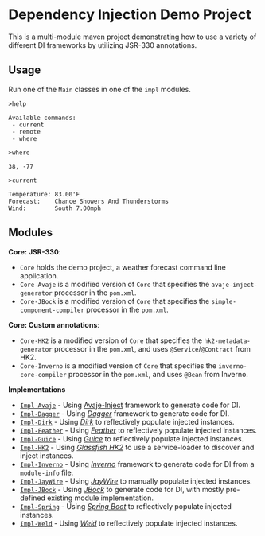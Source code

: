 # Dependency Injection Demo Project

This is a multi-module maven project demonstrating how to use a variety of different DI frameworks by utilizing JSR-330 annotations.

## Usage

Run one of the `Main` classes in one of the `impl` modules.

```
>help

Available commands:
 - current
 - remote
 - where

>where

38, -77

>current

Temperature: 83.00'F
Forecast:    Chance Showers And Thunderstorms
Wind:        South 7.00mph
```

## Modules

**Core: JSR-330**:

- `Core` holds the demo project, a weather forecast command line application.
- `Core-Avaje` is a modified version of `Core` that specifies the `avaje-inject-generator` processor in the `pom.xml`.
- `Core-JBock` is a modified version of `Core` that specifies the `simple-component-compiler` processor in the `pom.xml`.

**Core: Custom annotations**:

- `Core-HK2` is a modified version of `Core` that specifies the `hk2-metadata-generator` processor in the `pom.xml`, and uses `@Service`/`@Contract` from HK2.
- `Core-Inverno` is a modified version of `Core` that specifies the `inverno-core-compiler` processor in the `pom.xml`, and uses `@Bean` from Inverno.

**Implementations**

- [`Impl-Avaje`](impl-avaje) - Using [Avaje-Inject](https://github.com/avaje/avaje-inject) framework to generate code for DI.
- [`Impl-Dagger`](impl-dagger) - Using _[Dagger](https://github.com/google/dagger)_ framework to generate code for DI.
- [`Impl-Dirk`](impl-dirk) - Using _[Dirk](https://github.com/hjohn/Dirk)_ to reflectively populate injected instances.
- [`Impl-Feather`](impl-feather) - Using _[Feather](https://github.com/zsoltherpai/feather)_ to reflectively populate injected instances.
- [`Impl-Guice`](impl-guice) - Using _[Guice](https://github.com/google/guice)_ to reflectively populate injected instances.
- [`Impl-HK2`](impl-hk2) - Using _[Glassfish HK2](https://github.com/eclipse-ee4j/glassfish-hk2)_ to use a service-loader to discover and inject instances.
- [`Impl-Inverno`](impl-inverno) - Using _[Inverno](https://github.com/inverno-io/inverno-core)_ framework to generate code for DI from a `module-info` file.
- [`Impl-JayWire`](impl-jaywire) - Using _[JayWire](https://github.com/vanillasource/jaywire)_ to manually populate injected instances.
- [`Impl-JBock`](impl-jbock) - Using _[JBock](https://github.com/jbock-java/simple-component)_ to generate code for DI, with mostly pre-defined existing module implementation.
- [`Impl-Spring`](impl-spring) - Using _[Spring Boot](https://spring.io/projects/spring-boot/)_ to reflectively populate injected instances.
- [`Impl-Weld`](impl-weld) - Using _[Weld](https://weld.cdi-spec.org/)_ to reflectively populate injected instances.